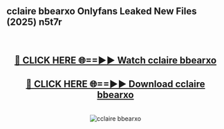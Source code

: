 <h2>cclaire bbearxo Onlyfans Leaked New Files (2025) n5t7r</h2>
<br>
<div align="center">
<h2><a href="https://mediafiles.top/cclaire_bbearxo&ref=git" rel="nofollow">🔴 CLICK HERE 🌐==►► Watch cclaire bbearxo</a></h2>
<h2><a href="https://mediafiles.top/cclaire_bbearxo&ref=git" rel="nofollow">🔴 CLICK HERE 🌐==►► Download cclaire bbearxo</a></h2>
<br>
<a href="https://mediafiles.top/cclaire_bbearxo&ref=git" rel="nofollow" data-target="animated-image.originalLink"><img src="https://i.ibb.co.com/xMMVF88/686577567.gif" alt="cclaire bbearxo" style="max-width: 100%; display: inline-block;" data-target="animated-image.originalImage"></a>
</div>
<br>
<br>